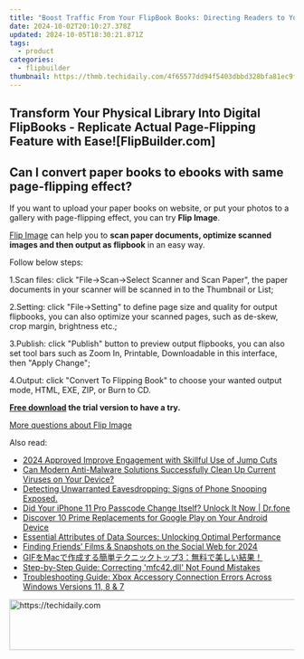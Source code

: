 ```yaml
---
title: "Boost Traffic From Your FlipBook Books: Directing Readers to Your Corporate Website"
date: 2024-10-02T20:10:27.378Z
updated: 2024-10-05T18:30:21.871Z
tags:
  - product
categories:
  - flipbuilder
thumbnail: https://thmb.techidaily.com/4f65577dd94f5403dbbd328bfa81ec9fa85995c2bf33e99a14cfebf5cbe30713.jpg
---
```


## Transform Your Physical Library Into Digital FlipBooks - Replicate Actual Page-Flipping Feature with Ease![FlipBuilder.com]

## Can I convert paper books to ebooks with same page-flipping effect?

If you want to upload your paper books on website, or put your photos to a gallery with page-flipping effect, you can try **Flip Image**. 

[Flip Image](https://tools.techidaily.com/flipbuilder/products/) can help you to **scan paper documents, optimize scanned images and then output as flipbook** in an easy way.

Follow below steps:

1.Scan files: click "File->Scan->Select Scanner and Scan Paper", the paper documents in your scanner will be scanned in to the Thumbnail or List;

2.Setting: click "File->Setting" to define page size and quality for output flipbooks, you can also optimize your scanned pages, such as de-skew, crop margin, brightness etc.;

3.Publish: click "Publish" button to preview output flipbooks, you can also set tool bars such as Zoom In, Printable, Downloadable in this interface, then "Apply Change";

4.Output: click "Convert To Flipping Book" to choose your wanted output mode, HTML, EXE, ZIP, or Burn to CD.

**[Free download](https://tools.techidaily.com/flipbuilder/products/) the trial version to have a try.** 

[More questions about Flip Image](https://tools.techidaily.com/flipbuilder/products/)

<ins class="adsbygoogle"
     style="display:block"
     data-ad-format="autorelaxed"
     data-ad-client="ca-pub-7571918770474297"
     data-ad-slot="1223367746"></ins>

<ins class="adsbygoogle"
     style="display:block"
     data-ad-client="ca-pub-7571918770474297"
     data-ad-slot="8358498916"
     data-ad-format="auto"
     data-full-width-responsive="true"></ins>

<span class="atpl-alsoreadstyle">Also read:</span>
<div><ul>
<li><a href="https://youtube-help.techidaily.com/2024-approved-improve-engagement-with-skillful-use-of-jump-cuts/"><u>2024 Approved Improve Engagement with Skillful Use of Jump Cuts</u></a></li>
<li><a href="https://fox-tls.techidaily.com/can-modern-anti-malware-solutions-successfully-clean-up-current-viruses-on-your-device/"><u>Can Modern Anti-Malware Solutions Successfully Clean Up Current Viruses on Your Device?</u></a></li>
<li><a href="https://fox-tls.techidaily.com/detecting-unwarranted-eavesdropping-signs-of-phone-snooping-exposed/"><u>Detecting Unwarranted Eavesdropping: Signs of Phone Snooping Exposed.</u></a></li>
<li><a href="https://iphone-unlock.techidaily.com/did-your-iphone-11-pro-passcode-change-itself-unlock-it-now-drfone-by-drfone-ios/"><u>Did Your iPhone 11 Pro Passcode Change Itself? Unlock It Now | Dr.fone</u></a></li>
<li><a href="https://fox-tls.techidaily.com/discover-10-prime-replacements-for-google-play-on-your-android-device/"><u>Discover 10 Prime Replacements for Google Play on Your Android Device</u></a></li>
<li><a href="https://fox-tls.techidaily.com/essential-attributes-of-data-sources-unlocking-optimal-performance/"><u>Essential Attributes of Data Sources: Unlocking Optimal Performance</u></a></li>
<li><a href="https://facebook-videos.techidaily.com/finding-friends-films-and-snapshots-on-the-social-web-for-2024/"><u>Finding Friends’ Films & Snapshots on the Social Web for 2024</u></a></li>
<li><a href="https://blog-min.techidaily.com/gifmac3/"><u>GIFをMacで作成する簡単テクニックトップ3：無料で美しい結果！</u></a></li>
<li><a href="https://tech-recovery.techidaily.com/step-by-step-guide-correcting-mfc42dll-not-found-mistakes/"><u>Step-by-Step Guide: Correcting 'mfc42.dll' Not Found Mistakes</u></a></li>
<li><a href="https://hardware-help.techidaily.com/troubleshooting-guide-xbox-accessory-connection-errors-across-windows-versions-11-8-and-7/"><u>Troubleshooting Guide: Xbox Accessory Connection Errors Across Windows Versions 11, 8 & 7</u></a></li>
</ul></div>

<!-- affiliate ads begin -->
<a href="https://unicoeye.pxf.io/c/5597632/2134229/18498" target="_top" id="2134229">
  <img src="//a.impactradius-go.com/display-ad/18498-2134229" border="0" alt="https://techidaily.com" width="728" height="90"/>
</a>
<img height="0" width="0" src="https://unicoeye.pxf.io/i/5597632/2134229/18498" style="position:absolute;visibility:hidden;" border="0" />
<!-- affiliate ads end -->

